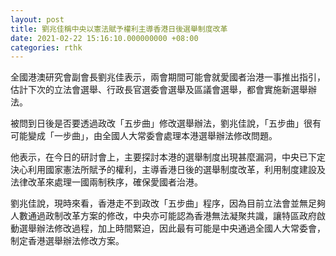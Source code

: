 ```yaml
---
layout: post
title: 劉兆佳稱中央以憲法賦予權利主導香港日後選舉制度改革
date: 2021-02-22 15:16:10.000000000 +08:00
categories: rthk
---
```


全國港澳研究會副會長劉兆佳表示，兩會期間可能會就愛國者治港一事推出指引，估計下次的立法會選舉、行政長官選委會選舉及區議會選舉，都會實施新選舉辦法。

被問到日後是否要透過政改「五步曲」修改選舉辦法，劉兆佳說，「五步曲」很有可能變成「一步曲」，由全國人大常委會處理本港選舉辦法修改問題。 

他表示，在今日的研討會上，主要探討本港的選舉制度出現甚麼漏洞，中央已下定決心利用國家憲法所賦予的權利，主導香港日後的選舉制度改革，利用制度建設及法律改革來處理一國兩制秩序，確保愛國者治港。

劉兆佳說，現時來看，香港走不到政改「五步曲」程序，因為目前立法會並無足夠人數通過政制改革方案的修改，中央亦可能認為香港無法凝聚共識，讓特區政府啟動選舉辦法修改過程，加上時間緊迫，因此最有可能是中央通過全國人大常委會，制定香港選舉辦法修改方案。
